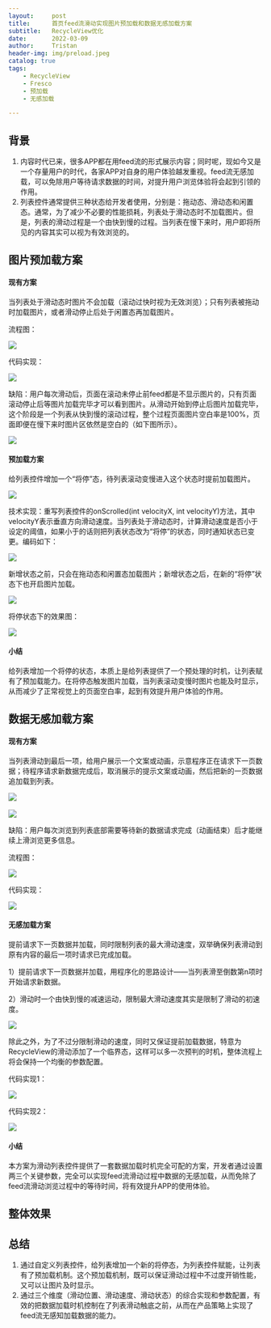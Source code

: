 ```yaml
---
layout:     post
title:      首页feed流滑动实现图片预加载和数据无感加载方案
subtitle:   RecycleView优化
date:       2022-03-09
author:     Tristan
header-img: img/preload.jpeg
catalog: true
tags:
    - RecycleView
    - Fresco
    - 预加载
    - 无感加载

---
```


## 背景
1. 内容时代已来，很多APP都在用feed流的形式展示内容；同时呢，现如今又是一个存量用户的时代，各家APP对自身的用户体验越发重视。feed流无感加载，可以免除用户等待请求数据的时间，对提升用户浏览体验将会起到引领的作用。
2. 列表控件通常提供三种状态给开发者使用，分别是：拖动态、滑动态和闲置态。通常，为了减少不必要的性能损耗，列表处于滑动态时不加载图片。但是，列表的滑动过程是一个由快到慢的过程。当列表在慢下来时，用户即将所见的内容其实可以视为有效浏览的。

## 图片预加载方案
#### 现有方案
当列表处于滑动态时图片不会加载（滚动过快时视为无效浏览）；只有列表被拖动时加载图片，或者滑动停止后处于闲置态再加载图片。

流程图：

<img src="https://raw.githubusercontent.com/tristanzeng/tristanzeng.github.io/master/img/preload1.png" width="auto" style="display: block; margin: auto;"/>

代码实现：

<img src="https://raw.githubusercontent.com/tristanzeng/tristanzeng.github.io/master/img/preload2.png" width="auto" style="display: block; margin: auto;"/>

缺陷：用户每次滑动后，页面在滚动未停止前feed都是不显示图片的，只有页面滚动停止后等图片加载完毕才可以看到图片。从滑动开始到停止后图片加载完毕，这个阶段是一个列表从快到慢的滚动过程，整个过程页面图片空白率是100%，页面即便在慢下来时图片区依然是空白的（如下图所示）。

<img src="https://raw.githubusercontent.com/tristanzeng/tristanzeng.github.io/master/img/preload3.png" width="auto" style="display: block; margin: auto;"/>

#### 预加载方案
给列表控件增加一个“将停”态，待列表滚动变慢进入这个状态时提前加载图片。

<img src="https://raw.githubusercontent.com/tristanzeng/tristanzeng.github.io/master/img/preload4.png" width="auto" style="display: block; margin: auto;"/>

技术实现：重写列表控件的onScrolled(int velocityX, int velocityY)方法，其中velocityY表示垂直方向滑动速度。当列表处于滑动态时，计算滑动速度是否小于设定的阈值，如果小于的话则把列表状态改为“将停”的状态，同时通知状态已变更。编码如下：

<img src="https://raw.githubusercontent.com/tristanzeng/tristanzeng.github.io/master/img/preload5.png" width="auto" style="display: block; margin: auto;"/>

新增状态之前，只会在拖动态和闲置态加载图片；新增状态之后，在新的“将停”状态下也开启图片加载。

<img src="https://raw.githubusercontent.com/tristanzeng/tristanzeng.github.io/master/img/preload6.png" width="auto" style="display: block; margin: auto;"/>

将停状态下的效果图：

<img src="https://raw.githubusercontent.com/tristanzeng/tristanzeng.github.io/master/img/preload7.png" width="auto" style="display: block; margin: auto;"/>

#### 小结
给列表增加一个将停的状态，本质上是给列表提供了一个预处理的时机，让列表赋有了预加载能力。在将停态触发图片加载，当列表滚动变慢时图片也能及时显示，从而减少了正常视觉上的页面空白率，起到有效提升用户体验的作用。

## 数据无感加载方案
#### 现有方案
当列表滑动到最后一项，给用户展示一个文案或动画，示意程序正在请求下一页数据；待程序请求新数据完成后，取消展示的提示文案或动画，然后把新的一页数据追加载到列表。

<img src="https://raw.githubusercontent.com/tristanzeng/tristanzeng.github.io/master/img/load1.png" width="auto" style="display: block; margin: auto;"/>&nbsp;&nbsp;&nbsp;&nbsp;<img src="https://raw.githubusercontent.com/tristanzeng/tristanzeng.github.io/master/img/load2.png" width="auto" style="display: block; margin: auto;"/>

缺陷：用户每次浏览到列表底部需要等待新的数据请求完成（动画结束）后才能继续上滑浏览更多信息。

流程图：

<img src="https://raw.githubusercontent.com/tristanzeng/tristanzeng.github.io/master/img/load3.png" width="auto" style="display: block; margin: auto;"/>

代码实现：

<img src="https://raw.githubusercontent.com/tristanzeng/tristanzeng.github.io/master/img/load4.png" width="auto" style="display: block; margin: auto;"/>

#### 无感加载方案
提前请求下一页数据并加载，同时限制列表的最大滑动速度，双举确保列表滑动到原有内容的最后一项时请求已完成加载。

1）提前请求下一页数据并加载，用程序化的思路设计——当列表滑至倒数第n项时开始请求新数据。

2）滑动时一个由快到慢的减速运动，限制最大滑动速度其实是限制了滑动的初速度。

<img src="https://raw.githubusercontent.com/tristanzeng/tristanzeng.github.io/master/img/load5.png" width="auto" style="display: block; margin: auto;"/>

除此之外，为了不过分限制滑动的速度，同时又保证提前加载数据，特意为RecycleView的滑动添加了一个临界态，这样可以多一次预判的时机，整体流程上将会保持一个均衡的参数配置。

代码实现1：

<img src="https://raw.githubusercontent.com/tristanzeng/tristanzeng.github.io/master/img/load6.png" width="auto" style="display: block; margin: auto;"/>

代码实现2：

<img src="https://raw.githubusercontent.com/tristanzeng/tristanzeng.github.io/master/img/load7.png" width="auto" style="display: block; margin: auto;"/>

#### 小结
本方案为滑动列表控件提供了一套数据加载时机完全可配的方案，开发者通过设置两三个关键参数，完全可以实现feed流滑动过程中数据的无感加载，从而免除了feed流滑动浏览过程中的等待时间，将有效提升APP的使用体验。

## 整体效果

## 总结
1. 通过自定义列表控件，给列表增加一个新的将停态，为列表控件赋能，让列表有了预加载机制。这个预加载机制，既可以保证滑动过程中不过度开销性能，又可以让图片及时显示。
2. 通过三个维度（滑动位置、滑动速度、滑动状态）的综合实现和参数配置，有效的把数据加载时机控制在了列表滑动触底之前，从而在产品策略上实现了feed流无感知加载数据的能力。
